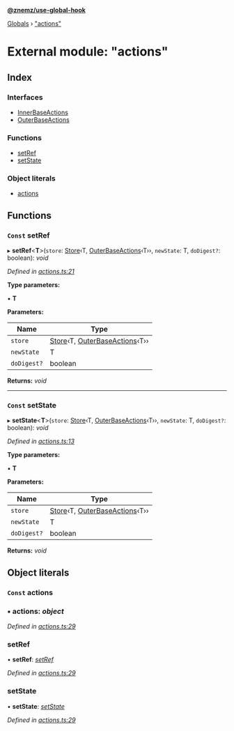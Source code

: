 **[@znemz/use-global-hook](../README.md)**

[Globals](../globals.md) › ["actions"](_actions_.md)

# External module: "actions"

## Index

### Interfaces

* [InnerBaseActions](../interfaces/_actions_.innerbaseactions.md)
* [OuterBaseActions](../interfaces/_actions_.outerbaseactions.md)

### Functions

* [setRef](_actions_.md#const-setref)
* [setState](_actions_.md#const-setstate)

### Object literals

* [actions](_actions_.md#const-actions)

## Functions

### `Const` setRef

▸ **setRef**<**T**>(`store`: [Store](../interfaces/_index_.store.md)‹T, [OuterBaseActions](../interfaces/_actions_.outerbaseactions.md)‹T››, `newState`: T, `doDigest?`: boolean): *void*

*Defined in [actions.ts:21](https://github.com/nmccready/use-global-hook/blob/59d2fe3/src/actions.ts#L21)*

**Type parameters:**

▪ **T**

**Parameters:**

Name | Type |
------ | ------ |
`store` | [Store](../interfaces/_index_.store.md)‹T, [OuterBaseActions](../interfaces/_actions_.outerbaseactions.md)‹T›› |
`newState` | T |
`doDigest?` | boolean |

**Returns:** *void*

___

### `Const` setState

▸ **setState**<**T**>(`store`: [Store](../interfaces/_index_.store.md)‹T, [OuterBaseActions](../interfaces/_actions_.outerbaseactions.md)‹T››, `newState`: T, `doDigest?`: boolean): *void*

*Defined in [actions.ts:13](https://github.com/nmccready/use-global-hook/blob/59d2fe3/src/actions.ts#L13)*

**Type parameters:**

▪ **T**

**Parameters:**

Name | Type |
------ | ------ |
`store` | [Store](../interfaces/_index_.store.md)‹T, [OuterBaseActions](../interfaces/_actions_.outerbaseactions.md)‹T›› |
`newState` | T |
`doDigest?` | boolean |

**Returns:** *void*

## Object literals

### `Const` actions

### ▪ **actions**: *object*

*Defined in [actions.ts:29](https://github.com/nmccready/use-global-hook/blob/59d2fe3/src/actions.ts#L29)*

###  setRef

• **setRef**: *[setRef]()*

*Defined in [actions.ts:29](https://github.com/nmccready/use-global-hook/blob/59d2fe3/src/actions.ts#L29)*

###  setState

• **setState**: *[setState]()*

*Defined in [actions.ts:29](https://github.com/nmccready/use-global-hook/blob/59d2fe3/src/actions.ts#L29)*